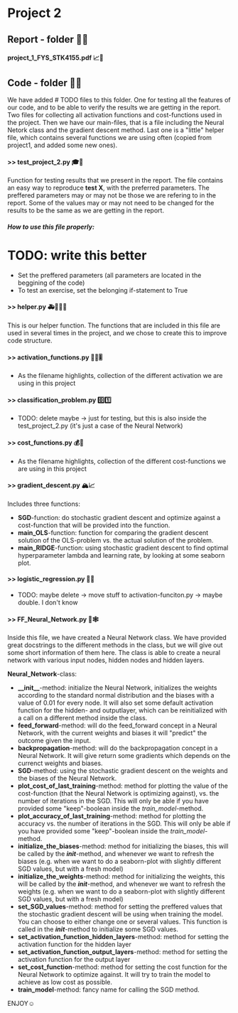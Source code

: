 # Project 2

## Report - folder 📒📖

#### project_1_FYS_STK4155.pdf 📈📝

## Code - folder 🔐💬
We have added # TODO files to this folder. One for testing all the features of our code, and to be able to verify the results we are 
getting in the report. Two files for collecting all activation functions and cost-functions used in the project. Then we have our main-files, that is a file including the Neural Netork class and the gradient descent method. Last one is a "little" helper file, which contains several functions we are using often (copied from project1, and added some new ones).

#### >> test_project_2.py 🎓🧪
Function for testing results that we present in the report. The file contains an easy way to reproduce **test X**, with the preferred parameters. The preffered parameters may or may not be those we are refering to in the report. Some of the values may or may not need to be changed for the results to be the same as we are getting in the report. 

##### *How to use this file properly:*
# TODO: write this better
- Set the preffered parameters (all parameters are located in the beggining of the code)
- To test an exercise, set the belonging if-statement to True

#### >> helper.py 🚑👮🏼‍♂️
This is our helper function. The functions that are included in this file are used in several times in the project, and we chose to create this to improve code structure. 

#### >> activation_functions.py 🤼‍♂️🎚
- As the filename highlights, collection of the different activation we are using in this project 

#### >> classification_problem.py 0️⃣1️⃣
- TODO: delete maybe -> just for testing, but this is also inside the test_project_2.py (it's just a case of the Neural Network)

#### >> cost_functions.py 💰💸
- As the filename highlights, collection of the different cost-functions we are using in this project

#### >> gradient_descent.py 🏔📈
Includes three functions:
- **SGD**-function: do stochastic gradient descent and optimize against a cost-function that will be provided into the function.
- **main_OLS**-function: function for comparing the gradient descent solution of the OLS-problem vs. the actual solution of the problem.
- **main_RIDGE**-function: using stochastic gradient descent to find optimal hyperparameter lambda and learning rate, by looking at some seaborn plot.

#### >> logistic_regression.py 🚜🚚
- TODO: maybe delete -> move stuff to activation-funciton.py -> maybe double. I don't know

#### >> FF_Neural_Network.py 🔗🕸
Inside this file, we have created a Neural Network class. We have provided great docstrings to the different methods in the class, but we will give out some short information of them here. The class is able to create a neural network with various input nodes, hidden nodes and hidden layers. 

**Neural_Network**-class:

- **\_\_init__**-method: initialize the Neural Network, initializes the weights according to the standard normal distribution and the biases with a value of 0.01 for every node. It will also set some default activation function for the hidden- and outputlayer, which can be reinitialized with a call on a different method inside the class. 
- **feed_forward**-method: will do the feed_forward concept in a Neural Network, with the current weights and biases it will "predict" the outcome given the input.
- **backpropagation**-method: will do the backpropagation concept in a Neural Network. It will give return some gradients which depends on the currenct weights and biases. 
- **SGD**-method: using the stochastic gradient descent on the weights and the biases of the Neural Network. 
- **plot_cost_of_last_training**-method: method for plotting the value of the cost-function (that the Neural Network is optimizing against), vs. the number of iterations in the SGD. This will only be able if you have provided some "keep"-boolean inside the *train_model*-method.
- **plot_accuracy_of_last_training**-method: method for plotting the accuracy vs. the number of iterations in the SGD. This will only be able if you have provided some "keep"-boolean inside the *train_model*-method.
- **initialize_the_biases**-method: method for initializing the biases, this will be called by the *__init__*-method, and whenever we want to refresh the biases (e.g. when we want to do a seaborn-plot with slightly different SGD values, but with a fresh model)
- **initialize_the_weights**-method: method for initializing the weights, this will be called by the *__init__*-method, and whenever we want to refresh the weights (e.g. when we want to do a seaborn-plot with slightly different SGD values, but with a fresh model)
- **set_SGD_values**-method: method for setting the preffered values that the stochastic gradient descent will be using when training the model. You can choose to either change one or several values. This function is called in the *__init__*-method to initialize some SGD values.
- **set_activation_function_hidden_layers**-method: method for setting the activation function for the hidden layer
- **set_activation_function_output_layers**-method: method for setting the activation function for the output layer
- **set_cost_function**-method: method for setting the cost function for the Neural Network to optimize against. It will try to train the model to achieve as low cost as possible.
- **train_model**-method: fancy name for calling the SGD method. 








ENJOY☺️




